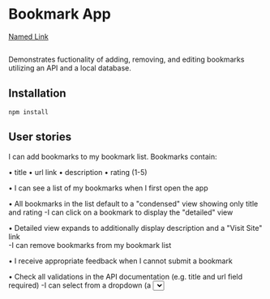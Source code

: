 # Bookmark App
[Named Link](http://www.google.fr/ "Named link title")
```
```
Demonstrates fuctionality of adding, removing, and editing bookmarks utilizing an API and a local database. 
## Installation
```
npm install
```
## User stories

I can add bookmarks to my bookmark list. Bookmarks contain:

• title
• url link
• description
• rating (1-5)

• I can see a list of my bookmarks when I first open the app

• All bookmarks in the list default to a "condensed" view showing only title and rating
   -I can click on a bookmark to display the "detailed" view

• Detailed view expands to additionally display description and a "Visit Site" link
<br />
   -I can remove bookmarks from my bookmark list

• I receive appropriate feedback when I cannot submit a bookmark

• Check all validations in the API documentation (e.g. title and url field required)
   -I can select from a dropdown (a <select> element) a "minimum rating" to filter the list by all bookmarks rated at or above the chosen selection

